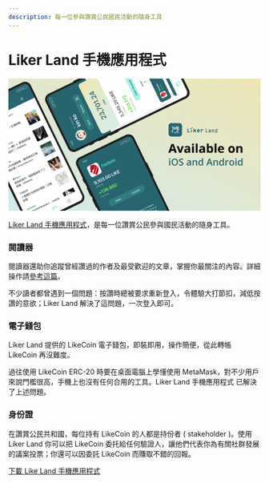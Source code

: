 ```yaml
---
description: 每一位參與讚賞公民國民活動的隨身工具
---
```


# Liker Land 手機應用程式

![](../../.gitbook/assets/likecoin_ad72_appstore_og_ios_android.png)

[Liker Land 手機應用程式](https://like.co/in/getapp)，是每一位讚賞公民參與國民活動的隨身工具。

### 閱讀器

閱讀器還助你追蹤曾經讚過的作者及最受歡迎的文章，掌握你最關注的內容。詳細操作請[參考這篇](https://docs.like.co/v/zh/user-guide/liker-land/discovering-contents)。

不少讀者都曾遇到一個問題：按讚時總被要求重新登入，令體驗大打節扣，減低按讚的意欲；Liker Land 解決了這問題，一次登入即可。

### 電子錢包

Liker Land 提供的 LikeCoin 電子錢包，即裝即用，操作簡便，從此轉帳 LikeCoin 再沒難度。

過往使用 LikeCoin ERC-20 時要在桌面電腦上學懂使用 MetaMask，對不少用戶來說門檻很高，手機上也沒有任何合用的工具。Liker Land 手機應用程式 已解決了上述問題。

### 身份證

在讚賞公民共和國，每位持有 LikeCoin 的人都是持份者 \( stakeholder \)。使用 Liker Land 你可以把 LikeCoin 委托給任何驗證人，讓他們代表你為有關社群發展的議案投票；你還可以因委託 LikeCoin 而賺取不錯的回報。 

[下載 Like Land 手機應用程式](https://like.co/in/getapp)

